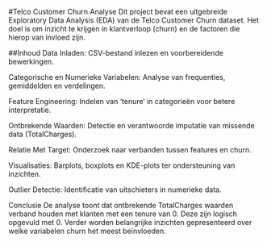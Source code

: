 #Telco Customer Churn Analyse
Dit project bevat een uitgebreide Exploratory Data Analysis (EDA) van de Telco Customer Churn dataset. Het doel is om inzicht te krijgen in klantverloop (churn) en de factoren die hierop van invloed zijn.

##Inhoud
Data Inladen: CSV-bestand inlezen en voorbereidende bewerkingen.

Categorische en Numerieke Variabelen: Analyse van frequenties, gemiddelden en verdelingen.

Feature Engineering: Indelen van ‘tenure’ in categorieën voor betere interpretatie.

Ontbrekende Waarden: Detectie en verantwoorde imputatie van missende data (TotalCharges).

Relatie Met Target: Onderzoek naar verbanden tussen features en churn.

Visualisaties: Barplots, boxplots en KDE-plots ter ondersteuning van inzichten.

Outlier Detectie: Identificatie van uitschieters in numerieke data.

Conclusie
De analyse toont dat ontbrekende TotalCharges waarden verband houden met klanten met een tenure van 0. Deze zijn logisch opgevuld met 0. Verder worden belangrijke inzichten gepresenteerd over welke variabelen churn het meest beïnvloeden.

